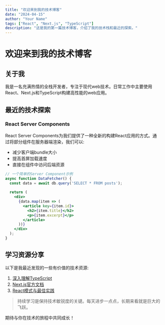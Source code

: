 ```yaml
---
title: "欢迎来到我的技术博客"
date: "2024-04-15"
author: "Your Name"
tags: ["React", "Next.js", "TypeScript"]
description: "这是我的第一篇技术博客，介绍了我的技术栈和最近的探索。"
---
```


# 欢迎来到我的技术博客

## 关于我

我是一名充满热情的全栈开发者，专注于现代web技术。日常工作中主要使用React、Next.js和TypeScript构建高性能的web应用。

## 最近的技术探索

### React Server Components

React Server Components为我们提供了一种全新的构建React应用的方式。通过将部分组件在服务器端渲染，我们可以:

- 减少客户端bundle大小
- 提高首屏加载速度
- 直接在组件中访问后端资源

```jsx
// 一个简单的Server Component示例
async function DataFetcher() {
  const data = await db.query('SELECT * FROM posts');
  
  return (
    <div>
      {data.map(item => (
        <article key={item.id}>
          <h2>{item.title}</h2>
          <p>{item.excerpt}</p>
        </article>
      ))}
    </div>
  );
}
```

## 学习资源分享

以下是我最近发现的一些有价值的技术资源:

1. [深入理解TypeScript](https://typescript-deep-dive.com/)
2. [Next.js官方文档](https://nextjs.org/docs)
3. [React模式与最佳实践](https://reactpatterns.com/)

> 持续学习是保持技术敏锐度的关键。每天进步一点点，长期来看就是巨大的飞跃。

期待与你在技术的旅程中共同成长！
